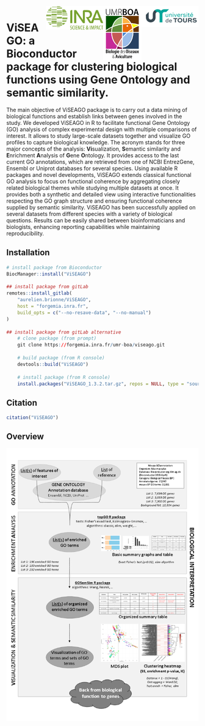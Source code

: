 <img src="./inst/extdata/univ.png" align="right"/>
<img src="./inst/extdata/boa.png" align="right"/>
<img src="./inst/extdata/inra.png" align="right"/>

# ViSEAGO: a Bioconductor package for clustering biological functions using Gene Ontology and semantic similarity.

The main objective of ViSEAGO package is to carry out a data mining of biological functions and establish links between genes involved in the study. We developed ViSEAGO in R to facilitate functional Gene Ontology (GO) analysis of complex experimental design with multiple comparisons of interest. It allows to study large-scale datasets together and visualize GO profiles to capture biological knowledge. The acronym stands for three major concepts of the analysis: **Vi**sualization, **S**emantic similarity and **E**nrichment **A**nalysis of **G**ene **O**ntology. It provides access to the last current GO annotations, which are retrieved from one of NCBI EntrezGene, Ensembl or Uniprot databases for several species. Using available R packages and novel developments, ViSEAGO extends classical functional GO analysis to focus on functional coherence by aggregating closely related biological themes while studying multiple datasets at once. It provides both a synthetic and detailed view using interactive functionalities respecting the GO graph structure and ensuring functional coherence supplied by semantic similarity. ViSEAGO has been successfully applied on several datasets from different species with a variety of biological questions. Results can be easily shared between bioinformaticians and biologists, enhancing reporting capabilities while maintaining reproducibility.

## Installation

```r
# install package from Bioconductor
BiocManager::install("ViSEAGO")

## install package from gitLab
remotes::install_gitlab(
    "aurelien.brionne/ViSEAGO",
    host = "forgemia.inra.fr",
    build_opts = c("--no-resave-data", "--no-manual")
)

## install package from gitLab alternative
    # clone package (from prompt)
    git clone https://forgemia.inra.fr/umr-boa/viseago.git

    # build package (from R console) 
    devtools::build("ViSEAGO")

    # install package (from R console)
    install.packages("ViSEAGO_1.3.2.tar.gz", repos = NULL, type = "source")
```

## Citation

```r
citation("ViSEAGO")
```

## Overview

![](./inst/extdata/figure2_BMCBioData.png)
